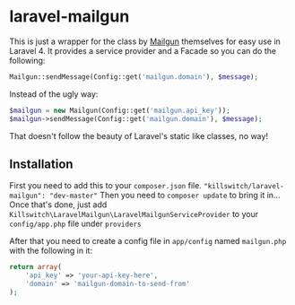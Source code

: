 laravel-mailgun
===============

This is just a wrapper for the class by [Mailgun](https://github.com/mailgun/mailgun-php) themselves for easy use in Laravel 4. It provides a service provider and a Facade so you can do the following:

```php
Mailgun::sendMessage(Config::get('mailgun.domain'), $message);
```

Instead of the ugly way:

```php
$mailgun = new Mailgun(Config::get('mailgun.api_key'));
$mailgun->sendMessage(Config::get('mailgun.domain'), $message);
```

That doesn't follow the beauty of Laravel's static like classes, no way!

## Installation
First you need to add this to your `composer.json` file. `"killswitch/laravel-mailgun": "dev-master"` Then you need to `composer update` to bring it in... Once that's done, just add `Killswitch\LaravelMailgun\LaravelMailgunServiceProvider` to your `config/app.php` file under `providers`

After that you need to create a config file in `app/config` named `mailgun.php` with the following in it:

```php
return array(
	'api_key' => 'your-api-key-here',
	'domain' => 'mailgun-domain-to-send-from'
);
```